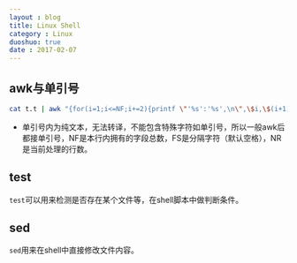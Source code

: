```yaml
---
layout : blog
title: Linux Shell
category : Linux
duoshuo: true
date : 2017-02-07
---
```


## awk与单引号
```bash
cat t.t | awk "{for(i=1;i<=NF;i+=2){printf \"'%s':'%s',\n\",\$i,\$(i+1)}}"
```
* 单引号内为纯文本，无法转译，不能包含特殊字符如单引号，所以一般awk后都接单引号，NF是本行内拥有的字段总数，FS是分隔字符（默认空格），NR是当前处理的行数。

## test
`test`可以用来检测是否存在某个文件等，在shell脚本中做判断条件。

## sed
`sed`用来在shell中直接修改文件内容。
